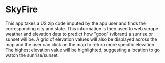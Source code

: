 # SkyFire
This app takes a US zip code imputed by the app user and finds the corresponding city and state. This information is then used to web scrape weather and elevation data to predict how "good" (vibrant) a sunrise or sunset will be. A grid of elevation values will also be displayed across the map and the user can click on the map to return more specific elevation. The highest elevation value will be highlighted, suggesting a location to go watch the sunrise/sunset.
